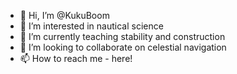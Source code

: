 - 👋 Hi, I’m @KukuBoom
- 👀 I’m interested in nautical science
- 🌱 I’m currently teaching stability and construction
- 💞️ I’m looking to collaborate on celestial navigation 
- 📫 How to reach me - here!

<!---
KukuBoom/KukuBoom is a ✨ special ✨ repository because its `README.md` (this file) appears on your GitHub profile.
You can click the Preview link to take a look at your changes.
--->
